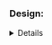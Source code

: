 ### Design:
<details about implementation such as data structures and algorithms used>
For this one I convert first to a list so I can perform in a more simple way the operations;


### Time Complexity:
<Big O notation with brief explanation>

To convert is o(n) and o(n) as well to get the intersection because I have to check the whole input (when I do intersection) so I belive leads to o(2n), when i do union still o(n) to convert, but i belive is o(n) also get the 2 arrays combined and transform it in a set so probably o(n**2)



### Space Complexity:
<Big O notation with brief explanation>
o(n)